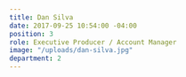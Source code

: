 ```yaml
---
title: Dan Silva
date: 2017-09-25 10:54:00 -04:00
position: 3
role: Executive Producer / Account Manager
image: "/uploads/dan-silva.jpg"
department: 2
---
```

